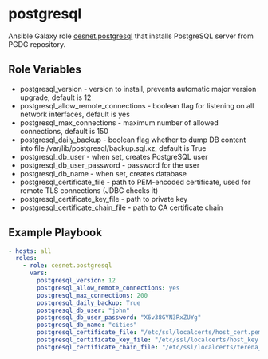 postgresql
==========

Ansible Galaxy role [cesnet.postgresql](https://galaxy.ansible.com/cesnet/postgresql) that installs PostgreSQL 
server from PGDG repository.

Role Variables
--------------

- postgresql_version - version to install, prevents automatic major version upgrade, default is 12
- postgresql_allow_remote_connections - boolean flag for listening on all network interfaces, default is yes
- postgresql_max_connections - maximum number of allowed connections, default is 150
- postgresql_daily_backup - boolean flag whether to dump DB content into file /var/lib/postgresql/backup.sql.xz, default is True
- postgresql_db_user - when set, creates PostgreSQL user
- postgresql_db_user_password - password for the user
- postgresql_db_name - when set, creates database
- postgresql_certificate_file - path to PEM-encoded certificate, used for remote TLS connections (JDBC checks it)
- postgresql_certificate_key_file - path to private key
- postgresql_certificate_chain_file - path to CA certificate chain 
        
Example Playbook
----------------
```yaml
- hosts: all
  roles:
    - role: cesnet.postgresql
      vars:
        postgresql_version: 12
        postgresql_allow_remote_connections: yes
        postgresql_max_connections: 200
        postgresql_daily_backup: True
        postgresql_db_user: "john"
        postgresql_db_user_password: "X6v38GYN3RxZUYg"
        postgresql_db_name: "cities"
        postgresql_certificate_file: "/etc/ssl/localcerts/host_cert.pem"
        postgresql_certificate_key_file: "/etc/ssl/localcerts/host_key.pem"
        postgresql_certificate_chain_file: "/etc/ssl/localcerts/terena_ssl_ca_3.pem"
```
